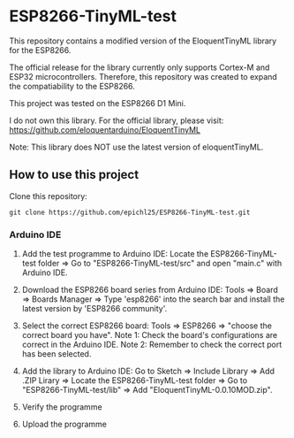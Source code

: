 # ESP8266-TinyML-test

This repository contains a modified version of the EloquentTinyML library for the ESP8266. 

The official release for the library currently only supports Cortex-M and ESP32 microcontrollers. Therefore, this repository was created to expand the compatiability to the ESP8266.

This project was tested on the ESP8266 D1 Mini.

I do not own this library. For the official library, please visit: https://github.com/eloquentarduino/EloquentTinyML

Note: This library does NOT use the latest version of eloquentTinyML.


## How to use this project

Clone this repository:
```
git clone https://github.com/epichl25/ESP8266-TinyML-test.git
```

### Arduino IDE
1. Add the test programme to Arduino IDE: Locate the ESP8266-TinyML-test folder => Go to "ESP8266-TinyML-test/src" and open "main.c" with Arduino IDE.

2. Download the ESP8266 board series from Arduino IDE: Tools => Board => Boards Manager => Type 'esp8266' into the search bar and install the latest version by 'ESP8266 community'. 

3. Select the correct ESP8266 board: Tools => ESP8266 => "choose the correct board you have".
Note 1: Check the board's configurations are correct in the Arduino IDE.
Note 2: Remember to check the correct port has been selected.

4. Add the library to Arduino IDE: Go to Sketch => Include Library => Add .ZIP Lirary => Locate the ESP8266-TinyML-test folder => Go to "ESP8266-TinyML-test/lib" => Add "EloquentTinyML-0.0.10MOD.zip".

5. Verify the programme

6. Upload the programme

